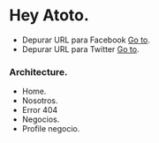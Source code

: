 # Hey Atoto.

* Depurar URL para Facebook [Go to](https://developers.facebook.com/tools/debug).
* Depurar URL para Twitter [Go to](https://cards-dev.twitter.com/validator).

### Architecture.
- Home.
- Nosotros.
- Error 404
- Negocios.
- Profile negocio.
